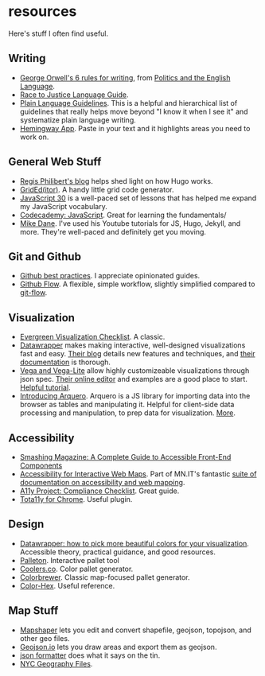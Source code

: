 # resources
Here's stuff I often find useful.

## Writing
- [George Orwell's 6 rules for writing](https://www.mhpbooks.com/6-writing-rules-from-george-orwell/), from [Politics and the English Language](https://www.orwellfoundation.com/the-orwell-foundation/orwell/essays-and-other-works/politics-and-the-english-language/).
- [Race to Justice Language Guide](https://www1.nyc.gov/assets/doh/downloads/pdf/dpho/race-to-justice-action-kit-language-use-guide.pdf).
- [Plain Language Guidelines](https://www.plainlanguage.gov/guidelines/). This is a helpful and hierarchical list of guidelines that really helps move beyond "I know it when I see it" and systematize plain language writing.
- [Hemingway App](https://hemingwayapp.com/). Paste in your text and it highlights areas you need to work on.

## General Web Stuff
- [Regis Philibert's blog](https://www.regisphilibert.com/blog/) helps shed light on how Hugo works. 
- [GridEd(itor)](https://nickstrayer.me/grided). A handy little grid code generator.
- [JavaScript 30](https://javascript30.com/) is a well-paced set of lessons that has helped me expand my JavaScript vocabulary.
- [Codecademy: JavaScript](https://www.codecademy.com/learn/introduction-to-javascript). Great for learning the fundamentals/
- [Mike Dane](https://www.youtube.com/channel/UCvmINlrza7JHB1zkIOuXEbw). I've used his Youtube tutorials for JS, Hugo, Jekyll, and more. They're well-paced and definitely get you moving.

## Git and Github
- [Github best practices](https://github.com/tmcw/github-best-practices). I appreciate opinionated guides.
- [Github Flow](https://githubflow.github.io/). A flexible, simple workflow, slightly simplified compared to [git-flow](https://nvie.com/posts/a-successful-git-branching-model/). 

## Visualization
- [Evergreen Visualization Checklist](https://stephanieevergreen.com/wp-content/uploads/2020/12/EvergreenDataVizChecklist.pdf). A classic.
- [Datawrapper](www.datawrapper.de) makes making interactive, well-designed visualizations fast and easy. [Their blog](https://blog.datawrapper.de/) details new features and techniques, and [their documentation](https://academy.datawrapper.de/) is thorough.
- [Vega and Vega-Lite](https://vega.github.io/) allow highly customizeable visualizations through json spec. [Their online editor](https://vega.github.io/editor/) and examples are a good place to start. [Helpful tutorial](http://vda-lab.github.io/2019/12/vegalite).
- [Introducing Arquero](https://observablehq.com/@uwdata/introducing-arquero). Arquero is a JS library for importing data into the browser as tables and manipulating it. Helpful for client-side data processing and manipulation, to prep data for visualization. [More](https://github.com/uwdata/arquero).

## Accessibility
- [Smashing Magazine: A Complete Guide to Accessible Front-End Components](https://www.smashingmagazine.com/2021/03/complete-guide-accessible-front-end-components/)
- [Accessibility for Interactive Web Maps](https://mn.gov/mnit/assets/web-map-accessibility-guide_tcm38-403564.pdf). Part of MN.IT's fantastic [suite of documentation on accessibility and web mapping](https://mn.gov/mnit/about-mnit/accessibility/maps/web.jsp). 
- [A11y Project: Compliance Checklist](https://www.a11yproject.com/checklist/). Great guide.
- [Tota11y for Chrome](https://chrome.google.com/webstore/detail/tota11y-for-chrome/nkghaekndgmonifcpfgjmpfjlhnmflhp?hl=en). Useful plugin. 

## Design
- [Datawrapper: how to pick more beautiful colors for your visualization](https://blog.datawrapper.de/beautifulcolors/). Accessible theory, practical guidance, and good resources.
- [Palleton](https://paletton.com/#uid=1000u0kllllaFw0g0qFqFg0w0aF). Interactive pallet tool
- [Coolers.co](https://coolors.co/). Color pallet generator.
- [Colorbrewer](https://colorbrewer2.org/#type=sequential&scheme=BuGn&n=3). Classic map-focused pallet generator.
- [Color-Hex](www.color-hex.com). Useful reference.

## Map Stuff
- [Mapshaper](https://mapshaper.org/) lets you edit and convert shapefile, geojson, topojson, and other geo files.
- [Geojson.io](http://geojson.io/) lets you draw areas and export them as geojson.
- [json formatter](https://jsonformatter.org/) does what it says on the tin.
- [NYC Geography Files](https://github.com/nycehs/NYC_geography).
